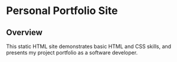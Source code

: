 # Personal Portfolio Site

## Overview

This static HTML site demonstrates basic HTML and CSS skills, and presents my project portfolio as a software developer. 
